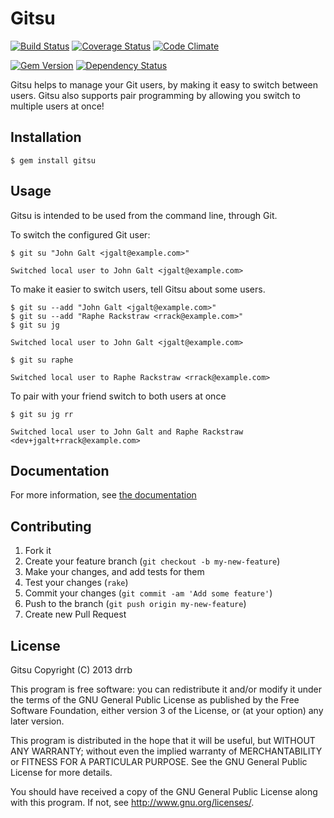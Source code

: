 # Gitsu

[![Build Status](https://travis-ci.org/drrb/gitsu.png)](https://travis-ci.org/drrb/gitsu)
[![Coverage Status](https://coveralls.io/repos/drrb/gitsu/badge.png?branch=master)](https://coveralls.io/r/drrb/gitsu)
[![Code Climate](https://codeclimate.com/github/drrb/gitsu.png)](https://codeclimate.com/github/drrb/gitsu)

[![Gem Version](https://badge.fury.io/rb/gitsu.png)](https://badge.fury.io/rb/gitsu)
[![Dependency Status](https://gemnasium.com/drrb/gitsu.png)](https://gemnasium.com/drrb/gitsu)

Gitsu helps to manage your Git users, by making it easy to switch
between users. Gitsu also supports pair programming by allowing you
switch to multiple users at once!

## Installation

    $ gem install gitsu

## Usage

Gitsu is intended to be used from the command line, through Git.

To switch the configured Git user:

    $ git su "John Galt <jgalt@example.com>"

    Switched local user to John Galt <jgalt@example.com>

To make it easier to switch users, tell Gitsu about some users.

    $ git su --add "John Galt <jgalt@example.com>"
    $ git su --add "Raphe Rackstraw <rrack@example.com>"
    $ git su jg

    Switched local user to John Galt <jgalt@example.com>

    $ git su raphe

    Switched local user to Raphe Rackstraw <rrack@example.com>

To pair with your friend switch to both users at once

    $ git su jg rr

    Switched local user to John Galt and Raphe Rackstraw <dev+jgalt+rrack@example.com>

## Documentation

For more information, see [the documentation](http://drrb.github.io/gitsu)

## Contributing

1. Fork it
2. Create your feature branch (`git checkout -b my-new-feature`)
3. Make your changes, and add tests for them
4. Test your changes (`rake`)
5. Commit your changes (`git commit -am 'Add some feature'`)
6. Push to the branch (`git push origin my-new-feature`)
7. Create new Pull Request

## License

Gitsu
Copyright (C) 2013 drrb

This program is free software: you can redistribute it and/or modify
it under the terms of the GNU General Public License as published by
the Free Software Foundation, either version 3 of the License, or
(at your option) any later version.

This program is distributed in the hope that it will be useful,
but WITHOUT ANY WARRANTY; without even the implied warranty of
MERCHANTABILITY or FITNESS FOR A PARTICULAR PURPOSE.  See the
GNU General Public License for more details.

You should have received a copy of the GNU General Public License
along with this program.  If not, see <http://www.gnu.org/licenses/>.
